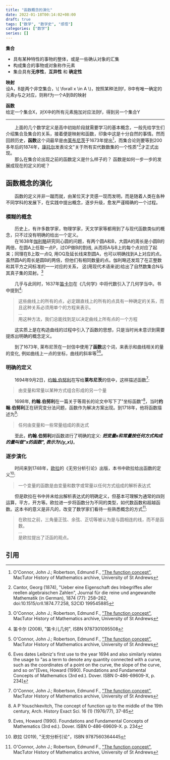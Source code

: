 ```yaml
---
title: "函数概念的演化"
date: 2022-01-18T00:14:02+08:00
draft: true
tags: ["数学", "数学史", "感悟"]
categories: ["数学"]
series: []
---
```


**集合**  
* 具有某种特性的事物的整体，或是一些确认对象的汇集  
* 构成集合的事物或对象称作元素  
* 集合具有**无序性**，**互异性** 和 **确定性**  

**映射**  
设A，B是两个非空集合，\\( \forall x \in A \\)，按照某种法则f，B中有唯一确定的元素y与之对应，则称f为一个A到B的映射  

**函数**  
给定一个集合X，对X中的所有元素施加对应法则f，得到另一个集合Y  

---

&emsp;&emsp;上面的几个数学定义是高中初始阶段就需要学习的基本概念，一般先给学生们介绍集合及集合的关系，接着便是映射和函数，印象中这是十分自然的事情。然而回顾历史，**函数**这个词最早是由[莱布尼茨](https://zh.wikipedia.org/wiki/%E6%88%88%E7%89%B9%E5%BC%97%E9%87%8C%E5%BE%B7%C2%B7%E8%8E%B1%E5%B8%83%E5%B0%BC%E8%8C%A8)于1673年提出[^1]，而集合论则要等到200多年后的1874年，[康托尔](https://zh.wikipedia.org/wiki/%E6%A0%BC%E5%A5%A5%E5%B0%94%E6%A0%BC%C2%B7%E5%BA%B7%E6%89%98%E5%B0%94)发表论文"关于所有实代数数集的一个性质"[^2]才正式出现。  
&emsp;&emsp;那么在集合论出现之前的函数定义是什么样子的？ 函数是如何一步一步的发展成现在的定义的呢？  

## 函数概念的演化
&emsp;&emsp;函数的定义并非一蹴而就，由某位天才灵感一现而发明，而是随着人类在各种不同学科的发展下，在实践中提出概念，逐步升级，愈发严谨精确的一个过程。  

### 模糊的概念
&emsp;&emsp;历史上，有许多数学家，物理学家，天文学家等都用到了与现代函数类似的概念，只不过没有明确的给出一个定义。  
&emsp;&emsp;在1638年[伽利略](https://zh.wikipedia.org/wiki/%E4%BC%BD%E5%88%A9%E7%95%A5%C2%B7%E4%BC%BD%E5%88%A9%E8%8E%B1)研究同心圆的问题，有两个圆A和B，大圆A的周长是小圆B的两倍，在圆A上任取一点P，过OP做B的割线, 从而将A与B上的每个点对应了起来；同理在B上取一点Q, 用OQ及延长线来割圆A，也可以明确找到A上对应的点。虽然圆A的周长是圆B的两倍，但他们有相同数量的点。伽利略还发现了在正整数和其平方之间标准的一一对应的关系， 这(用现代术语来说)给出了自然数集合N与其真子集的双射。[^1]  

&emsp;&emsp;几乎与此同时，1637年[笛卡尔](https://zh.wikipedia.org/wiki/%E5%8B%92%E5%86%85%C2%B7%E7%AC%9B%E5%8D%A1%E5%B0%94)在《几何学》中将代数引入了几何学当中。书中提到[^3]:  
 >这些曲线上的所有的点，必定跟直线上的所有的点具有一种确定的关系，而且这种关系必须用单个的方程来表示。  
 >...  
 >用这种方法，我们总能找到足以决定曲线上所有点的一个方程  

&emsp;&emsp;这实质上是在构造曲线的过程中引入了函数的思想，只是当时尚未意识到需要提炼出明确的概念定义。  

&emsp;&emsp;到了1673年, 莱布尼茨在一封信中使用了**函数**这个词，来表示和曲线相关的量的变化, 例如曲线上一点的坐标，曲线的斜率等[^1][^4]。


### 明确的定义
&emsp;&emsp;1694年9月2日，[约翰.伯努利](https://zh.wikipedia.org/wiki/%E7%B4%84%E7%BF%B0%C2%B7%E7%99%BD%E5%8A%AA%E5%88%A9)在写给**莱布尼茨**的信中，这样描述函数[^1]:  
>由变量和常量以某种方式组合形成的另一个量  

&emsp;&emsp;1698年, **约翰.伯努利**在一篇关于等周长的论文中写下了"坐标函数"[^5]，当时**约翰.伯努利**正在研究变分法问题，函数作为解决方案出现。到1718年，他将函数描述为[^6]:  
>任何由变量和一些常量组成的表达式  

&emsp;&emsp;至此，**约翰.伯努利**对函数进行了明确的定义: ***把变量x和常量按任何方式构成的量叫做"x的函数", 表示为\\(y_x\\)***。

### 逐步演化
&emsp;&emsp;时间来到1748年，[欧拉](https://zh.wikipedia.org/wiki/%E8%90%8A%E6%98%82%E5%93%88%E5%BE%B7%C2%B7%E6%AD%90%E6%8B%89)的《无穷分析引论》出版，本书中欧拉给出函数的定义[^7]:  
>一个变量的函数是由变量和数字或常量以任何方式组成的解析表达式  

&emsp;&emsp;但是欧拉在书中并未给出解析表达式的明确定义，但基本可理解为通常的四则运算，平方，开方等。欧拉进一步将函数分为不同的类型，如代数函数和超越函数。这本书的意义是非凡的，改变了数学家们看待一些熟悉概念的方式[^1]:  
>在欧拉之前，三角量正弦、余弦、正切等被认为是与圆相连的线，而不是函数。  
>...  
>是欧拉提出了泛函的观点。   

## 引用
[^1]: O'Connor, John J.; Robertson, Edmund F., ["The function concept"](https://mathshistory.st-andrews.ac.uk/HistTopics/Functions/), MacTutor History of Mathematics archive, University of St Andrews
[^2]: Cantor, Georg (1874), "Ueber eine Eigenschaft des Inbegriffes aller reellen algebraischen Zahlen", Journal für die reine und angewandte Mathematik (in German), 1874 (77): 258–262, doi:10.1515/crll.1874.77.258, S2CID 199545885
[^3]: 笛卡尔 (2008), "笛卡儿几何", ISBN 9787301095508
[^4]: Eves dates Leibniz's first use to the year 1694 and also similarly relates the usage to "as a term to denote any quantity connected with a curve, such as the coordinates of a point on the curve, the slope of the curve, and so on"[Eves, Howard (1990). Foundations and Fundamental Concepts of Mathematics (3rd ed.). Dover. ISBN 0-486-69609-X, p. 234]
[^5]: A P Youschkevitch, The concept of function up to the middle of the 19th century, Arch. History Exact Sci. 16 (1) (1976/77), 37-85
[^6]: Eves, Howard (1990). Foundations and Fundamental Concepts of Mathematics (3rd ed.). Dover. ISBN 0-486-69609-X. p. 234
[^7]: 欧拉 (2019), "无穷分析引论"，ISBN 9787560364445
